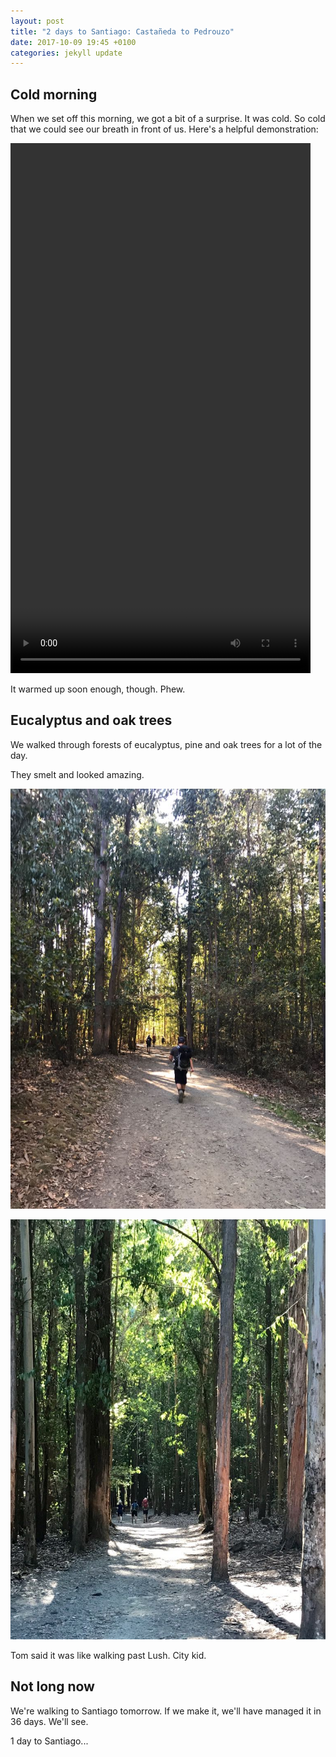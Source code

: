 ```yaml
---
layout: post
title: "2 days to Santiago: Castañeda to Pedrouzo"
date: 2017-10-09 19:45 +0100
categories: jekyll update
---
```


## Cold morning

When we set off this morning, we got a bit of a surprise. It was cold. So cold that we could see our breath in front of us. Here's a helpful demonstration:

<video src="https://github.com/tombye/trexit/raw/gh-pages/assets/images/roz-with-cold-breath.mp4" controls height="848" width="480" preload="metadata"><a href="https://github.com/tombye/trexit/raw/gh-pages/assets/images/roz-with-cold-breath.mp4">Download this video of Rod's breath being visible this morning because it was so cold.</a></video>

It warmed up soon enough, though. Phew.

## Eucalyptus and oak trees

We walked through forests of eucalyptus, pine and oak trees for a lot of the day.

They smelt and looked amazing.

![Tom walking through a forest of eucalyptus and oak trees](https://github.com/tombye/trexit/raw/gh-pages/assets/images/tom-walking-in-eucalyptus-and-oak-forest.jpg)

![The path through the forest of eucalyptus and oak trees](https://github.com/tombye/trexit/raw/gh-pages/assets/images/path-through-eucalyptus-and-oak-forest.jpg)

Tom said it was like walking past Lush. City kid.

## Not long now

We're walking to Santiago tomorrow. If we make it, we'll have managed it in 36 days. We'll see.

1 day to Santiago...
